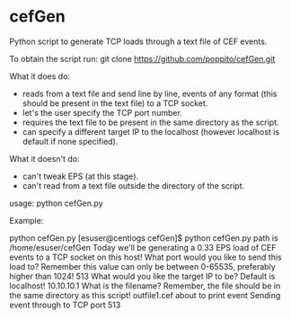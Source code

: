 # cefGen
Python script to generate TCP loads through a text file of CEF events.

To obtain the script run:
git clone https://github.com/poppito/cefGen.git


What it does do:
- reads from a text file and send line by line, events of any format (this should be present in the text file) to a TCP socket.
- let's the user specify the TCP port number.
- requires the text file to be present in the same directory as the script.
- can specify a different target IP to the localhost (however localhost is default if none specified).


What it doesn't do:
- can't tweak EPS (at this stage).
- can't read from a text file outside the directory of the script.


usage:
python cefGen.py

Example:

python cefGen.py
[esuser@centlogs cefGen]$ python cefGen.py
path is /home/esuser/cefGen
Today we'll be generating a 0.33 EPS load of CEF events to a TCP socket on this host!
What port would you like to send this load to? Remember this value can only be between 0-65535, preferably higher than 1024! 513
What would you like the target IP to be? Default is localhost!  10.10.10.1
What is the filename? Remember, the file should be in the same directory as this script! outfile1.cef
about to print event
<Prints event>
Sending event through to TCP port 513
<Sends event>
